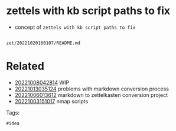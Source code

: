 # zettels with kb script paths to fix

- concept of `zettels with kb script paths to fix`

```
```

` zet/20221020160107/README.md `

# Related

- [20221008042814](/zet/20221008042814/README.md) WIP
- [20221013035124](/zet/20221013035124/README.md) problems with markdown conversion process
- [20221006013612](/zet/20221006013612/README.md) markdown to zettelkasten conversion project
- [20221003151017](/zet/20221003151017/README.md) nmap scripts

Tags:

    #idea
